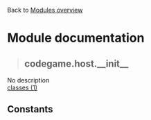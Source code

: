 Back to [Modules overview](https://github.com/pyrustic/codegame/blob/master/docs/modules/README.md)
  
# Module documentation
>## codegame.host.\_\_init\_\_
No description
<br>
[classes (1)](https://github.com/pyrustic/codegame/blob/master/docs/modules/content/codegame.host.__init__/classes.md)


## Constants
```python

```

